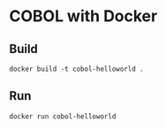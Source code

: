 COBOL with Docker
=================

## Build
```
docker build -t cobol-helloworld .
```

## Run
```
docker run cobol-helloworld
```
